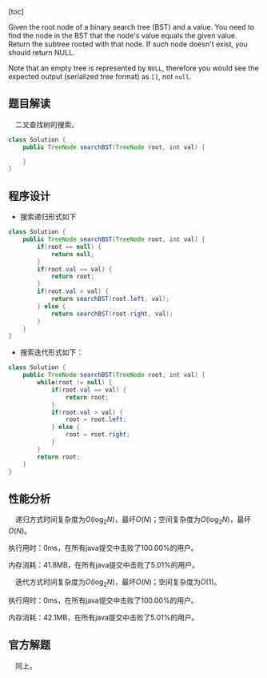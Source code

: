 [toc]

Given the root node of a binary search tree (BST) and a value. You need to find the node in the BST that the node's value equals the given value. Return the subtree rooted with that node. If such node doesn't exist, you should return NULL.

Note that an empty tree is represented by `NULL`, therefore you would see the expected output (serialized tree format) as `[]`, not `null`.



## 题目解读

&emsp;二叉查找树的搜索。

```java
class Solution {
    public TreeNode searchBST(TreeNode root, int val) {

    }
}
```

## 程序设计

* 搜索递归形式如下

```java
class Solution {
    public TreeNode searchBST(TreeNode root, int val) {
        if(root == null) {
            return null;
        }
        if(root.val == val) {
            return root;
        }
        if(root.val > val) {
            return searchBST(root.left, val);
        } else {
            return searchBST(root.right, val);
        }
    }
}
```

* 搜索迭代形式如下：

```java
class Solution {
    public TreeNode searchBST(TreeNode root, int val) {
        while(root != null) {
            if(root.val == val) {
                return root;
            }
            if(root.val > val) {
                root = root.left;
            } else {
                root = root.right;
            }
        }
        return root;
    }
}
```

## 性能分析

&emsp;递归方式时间复杂度为$O(\log_2N)$，最坏$O(N)$；空间复杂度为$O(\log_2N)$，最坏$O(N)$。

执行用时：0ms，在所有java提交中击败了100.00%的用户。

内存消耗：41.8MB，在所有java提交中击败了5.01%的用户。

&emsp;迭代方式时间复杂度为$O(\log_2N)$，最坏$O(N)$；空间复杂度为$O(1)$。

执行用时：0ms，在所有java提交中击败了100.00%的用户。

内存消耗：42.1MB，在所有java提交中击败了5.01%的用户。

## 官方解题

&emsp;同上。